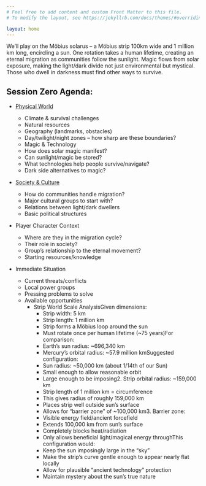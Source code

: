 ```yaml
---
# Feel free to add content and custom Front Matter to this file.
# To modify the layout, see https://jekyllrb.com/docs/themes/#overriding-theme-defaults

layout: home
---
```


We’ll play on the Möbius solarus – a Möbius strip 100km wide and 1 million km long,  encircling  a sun. One rotation takes a human lifetime, creating an eternal migration as communities follow the sunlight. Magic flows from solar exposure, making the light/dark divide not just environmental but mystical. Those who dwell in darkness must find other ways to survive.

## Session Zero Agenda:

- [Physical World](physical-world/physical-world.md)
    - Climate & survival challenges
    - Natural resources
    - Geography (landmarks, obstacles)
    - Day/twilight/night zones – how sharp are these boundaries?
    - Magic & Technology
    - How does solar magic manifest?
    - Can sunlight/magic be stored?
    - What technologies help people survive/navigate?
    - Dark side alternatives to magic?

- [Society & Culture](society-culture/society-culture.md)
    - How do communities handle migration?
    - Major cultural groups to start with?
    - Relations between light/dark dwellers
    - Basic political structures
- Player Character Context
    - Where are they in the migration cycle?
    - Their role in society?
    - Group’s relationship to the eternal movement?
    - Starting resources/knowledge
- Immediate Situation
    - Current threats/conflicts
    - Local power groups
    - Pressing problems to solve
    - Available opportunities
        - Strip World Scale AnalysisGiven dimensions:
            - Strip width: 5 km
            - Strip length: 1 million km
            - Strip forms a Möbius loop around the sun
            - Must rotate once per human lifetime (~75 years)For comparison:
            - Earth’s sun radius: ~696,340 km
            - Mercury’s orbital radius: ~57.9 million kmSuggested configuration:
            - Sun radius: ~50,000 km (about 1/14th of our Sun)
            - Small enough to allow reasonable orbit
            - Large enough to be imposing2. Strip orbital radius: ~159,000 km
            - Strip length of 1 million km = circumference
            - This gives radius of roughly 159,000 km
            - Places strip well outside sun’s surface
            - Allows for “barrier zone” of ~100,000 km3. Barrier zone:
            - Visible energy field/ancient forcefield
            - Extends 100,000 km from sun’s surface
            - Completely blocks heat/radiation
            - Only allows beneficial light/magical energy throughThis configuration would:
            - Keep the sun imposingly large in the “sky”
            - Make the strip’s curve gentle enough to appear nearly flat locally
            - Allow for plausible “ancient technology” protection
            - Maintain mystery about the sun’s true nature